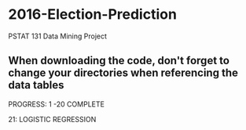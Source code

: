 # 2016-Election-Prediction
PSTAT 131 Data Mining Project

## When downloading the code, don't forget to change your directories when referencing the data tables

PROGRESS: 1 -20 COMPLETE 


21: LOGISTIC REGRESSION
